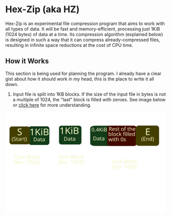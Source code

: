 # Hex-Zip (aka HZ)
Hex-Zip is an experimental file compression program that aims to work with all types of data. It will be fast and memory-efficient, processing just 1KiB (1024 bytes) of data at a time. Its compression algorithm (explained below) is designed in such a way that it can compress already-compressed files, resulting in infinite space reductions at the cost of CPU time.

## How it Works
This section is being used for planning the program. I already have a clear gist about how it should work in my head, this is the place to write it all down.
1. Input file is split into 1KB blocks. If the size of the input file in bytes is not a multiple of 1024, the "last" block is filled with zeroes. See image below or [click here](./assets/readme/hzdms1.svg) for more understanding.  
<img src="./assets/readme/hzdms1.svg">